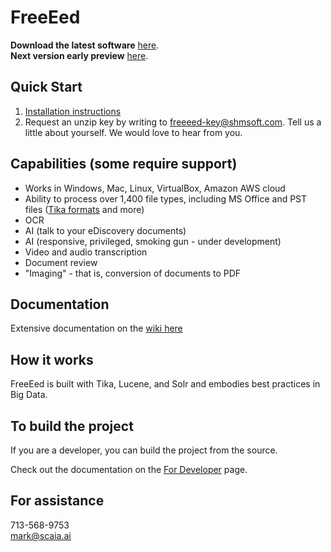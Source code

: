 <h1>FreeEed</h1>

**Download the latest software** [here](https://shmsoft.s3.amazonaws.com/releases/freeeed_complete_pack-9.3.6.zip).  
**Next version early preview** [here](https://shmsoft.s3.amazonaws.com/releases/freeeed_complete_pack-10.0.18.zip).

## Quick Start

1. [Installation instructions](https://github.com/shmsoft/FreeEed/wiki/FreeEed-Installation)
2. Request an unzip key by writing to freeeed-key@shmsoft.com. Tell us a little about yourself. We would love to hear from you.

## Capabilities (some require support)

* Works in Windows, Mac, Linux, VirtualBox, Amazon AWS cloud
* Ability to process over 1,400 file types, including MS Office and PST files ([Tika formats](https://tika.apache.org/) and more)
* OCR
* AI (talk to your eDiscovery documents)
* AI (responsive, privileged, smoking gun - under development)
* Video and audio transcription
* Document review
* "Imaging" - that is, conversion of documents to PDF

## Documentation

Extensive documentation on the [wiki here](https://github.com/markkerzner/FreeEed/wiki)

## How it works

FreeEed is built with Tika, Lucene, and Solr and embodies best practices in Big Data.

## To build the project

If you are a developer, you can build the project from the source.

Check out the documentation on the [For Developer](for_developers_only.md) page.

## For assistance

713-568-9753  
mark@scaia.ai
